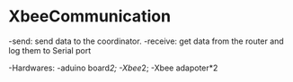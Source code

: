 # XbeeCommunication

-send: send data to the coordinator.
-receive: get data from the router and log them to Serial port

-Hardwares:
-aduino board*2;
-Xbee*2;
-Xbee adapoter*2
